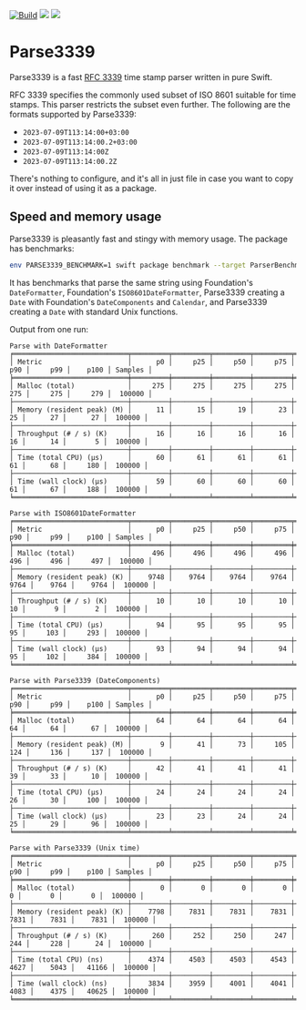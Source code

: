 [![Build](https://github.com/juri/Parse3339/actions/workflows/build.yml/badge.svg)](https://github.com/juri/Parse3339/actions/workflows/build.yml)
[![](https://img.shields.io/endpoint?url=https%3A%2F%2Fswiftpackageindex.com%2Fapi%2Fpackages%2Fjuri%2FParse3339%2Fbadge%3Ftype%3Dswift-versions)](https://swiftpackageindex.com/juri/Parse3339)
[![](https://img.shields.io/endpoint?url=https%3A%2F%2Fswiftpackageindex.com%2Fapi%2Fpackages%2Fjuri%2FParse3339%2Fbadge%3Ftype%3Dplatforms)](https://swiftpackageindex.com/juri/Parse3339)

# Parse3339

Parse3339 is a fast [RFC 3339] time stamp parser written in pure Swift.

RFC 3339 specifies the commonly used subset of ISO 8601 suitable for time stamps. This parser restricts the subset even further. The following are the formats supported by Parse3339:

- `2023-07-09T113:14:00+03:00`
- `2023-07-09T113:14:00.2+03:00`
- `2023-07-09T113:14:00Z`
- `2023-07-09T113:14:00.2Z`

There's nothing to configure, and it's all in just file in case you want to copy it over instead of using it as a package.

[RFC 3339]: https://www.rfc-editor.org/rfc/rfc3339

## Speed and memory usage

Parse3339 is pleasantly fast and stingy with memory usage. The package has benchmarks:

```sh
env PARSE3339_BENCHMARK=1 swift package benchmark --target ParserBenchmarks
```

It has benchmarks that parse the same string using Foundation's `DateFormatter`, Foundation's `ISO8601DateFormatter`, Parse3339 creating a `Date` with Foundation's `DateComponents` and `Calendar`, and Parse3339 creating a `Date` with standard Unix functions.

Output from one run:

```
Parse with DateFormatter
╒════════════════════════════╤═════════╤═════════╤═════════╤═════════╤═════════╤═════════╤═════════╤═════════╕
│ Metric                     │      p0 │     p25 │     p50 │     p75 │     p90 │     p99 │    p100 │ Samples │
╞════════════════════════════╪═════════╪═════════╪═════════╪═════════╪═════════╪═════════╪═════════╪═════════╡
│ Malloc (total)             │     275 │     275 │     275 │     275 │     275 │     275 │     279 │  100000 │
├────────────────────────────┼─────────┼─────────┼─────────┼─────────┼─────────┼─────────┼─────────┼─────────┤
│ Memory (resident peak) (M) │      11 │      15 │      19 │      23 │      25 │      27 │      27 │  100000 │
├────────────────────────────┼─────────┼─────────┼─────────┼─────────┼─────────┼─────────┼─────────┼─────────┤
│ Throughput (# / s) (K)     │      16 │      16 │      16 │      16 │      16 │      14 │       5 │  100000 │
├────────────────────────────┼─────────┼─────────┼─────────┼─────────┼─────────┼─────────┼─────────┼─────────┤
│ Time (total CPU) (μs)      │      60 │      61 │      61 │      61 │      61 │      68 │     180 │  100000 │
├────────────────────────────┼─────────┼─────────┼─────────┼─────────┼─────────┼─────────┼─────────┼─────────┤
│ Time (wall clock) (μs)     │      59 │      60 │      60 │      60 │      61 │      67 │     188 │  100000 │
╘════════════════════════════╧═════════╧═════════╧═════════╧═════════╧═════════╧═════════╧═════════╧═════════╛

Parse with ISO8601DateFormatter
╒════════════════════════════╤═════════╤═════════╤═════════╤═════════╤═════════╤═════════╤═════════╤═════════╕
│ Metric                     │      p0 │     p25 │     p50 │     p75 │     p90 │     p99 │    p100 │ Samples │
╞════════════════════════════╪═════════╪═════════╪═════════╪═════════╪═════════╪═════════╪═════════╪═════════╡
│ Malloc (total)             │     496 │     496 │     496 │     496 │     496 │     496 │     497 │  100000 │
├────────────────────────────┼─────────┼─────────┼─────────┼─────────┼─────────┼─────────┼─────────┼─────────┤
│ Memory (resident peak) (K) │    9748 │    9764 │    9764 │    9764 │    9764 │    9764 │    9764 │  100000 │
├────────────────────────────┼─────────┼─────────┼─────────┼─────────┼─────────┼─────────┼─────────┼─────────┤
│ Throughput (# / s) (K)     │      10 │      10 │      10 │      10 │      10 │       9 │       2 │  100000 │
├────────────────────────────┼─────────┼─────────┼─────────┼─────────┼─────────┼─────────┼─────────┼─────────┤
│ Time (total CPU) (μs)      │      94 │      95 │      95 │      95 │      95 │     103 │     293 │  100000 │
├────────────────────────────┼─────────┼─────────┼─────────┼─────────┼─────────┼─────────┼─────────┼─────────┤
│ Time (wall clock) (μs)     │      93 │      94 │      94 │      94 │      95 │     102 │     384 │  100000 │
╘════════════════════════════╧═════════╧═════════╧═════════╧═════════╧═════════╧═════════╧═════════╧═════════╛

Parse with Parse3339 (DateComponents)
╒════════════════════════════╤═════════╤═════════╤═════════╤═════════╤═════════╤═════════╤═════════╤═════════╕
│ Metric                     │      p0 │     p25 │     p50 │     p75 │     p90 │     p99 │    p100 │ Samples │
╞════════════════════════════╪═════════╪═════════╪═════════╪═════════╪═════════╪═════════╪═════════╪═════════╡
│ Malloc (total)             │      64 │      64 │      64 │      64 │      64 │      64 │      67 │  100000 │
├────────────────────────────┼─────────┼─────────┼─────────┼─────────┼─────────┼─────────┼─────────┼─────────┤
│ Memory (resident peak) (M) │       9 │      41 │      73 │     105 │     124 │     136 │     137 │  100000 │
├────────────────────────────┼─────────┼─────────┼─────────┼─────────┼─────────┼─────────┼─────────┼─────────┤
│ Throughput (# / s) (K)     │      42 │      41 │      41 │      41 │      39 │      33 │      10 │  100000 │
├────────────────────────────┼─────────┼─────────┼─────────┼─────────┼─────────┼─────────┼─────────┼─────────┤
│ Time (total CPU) (μs)      │      24 │      24 │      24 │      24 │      26 │      30 │     100 │  100000 │
├────────────────────────────┼─────────┼─────────┼─────────┼─────────┼─────────┼─────────┼─────────┼─────────┤
│ Time (wall clock) (μs)     │      23 │      23 │      24 │      24 │      25 │      29 │      96 │  100000 │
╘════════════════════════════╧═════════╧═════════╧═════════╧═════════╧═════════╧═════════╧═════════╧═════════╛

Parse with Parse3339 (Unix time)
╒════════════════════════════╤═════════╤═════════╤═════════╤═════════╤═════════╤═════════╤═════════╤═════════╕
│ Metric                     │      p0 │     p25 │     p50 │     p75 │     p90 │     p99 │    p100 │ Samples │
╞════════════════════════════╪═════════╪═════════╪═════════╪═════════╪═════════╪═════════╪═════════╪═════════╡
│ Malloc (total)             │       0 │       0 │       0 │       0 │       0 │       0 │       0 │  100000 │
├────────────────────────────┼─────────┼─────────┼─────────┼─────────┼─────────┼─────────┼─────────┼─────────┤
│ Memory (resident peak) (K) │    7798 │    7831 │    7831 │    7831 │    7831 │    7831 │    7831 │  100000 │
├────────────────────────────┼─────────┼─────────┼─────────┼─────────┼─────────┼─────────┼─────────┼─────────┤
│ Throughput (# / s) (K)     │     260 │     252 │     250 │     247 │     244 │     228 │      24 │  100000 │
├────────────────────────────┼─────────┼─────────┼─────────┼─────────┼─────────┼─────────┼─────────┼─────────┤
│ Time (total CPU) (ns)      │    4374 │    4503 │    4503 │    4543 │    4627 │    5043 │   41166 │  100000 │
├────────────────────────────┼─────────┼─────────┼─────────┼─────────┼─────────┼─────────┼─────────┼─────────┤
│ Time (wall clock) (ns)     │    3834 │    3959 │    4001 │    4041 │    4083 │    4375 │   40625 │  100000 │
╘════════════════════════════╧═════════╧═════════╧═════════╧═════════╧═════════╧═════════╧═════════╧═════════╛
```
